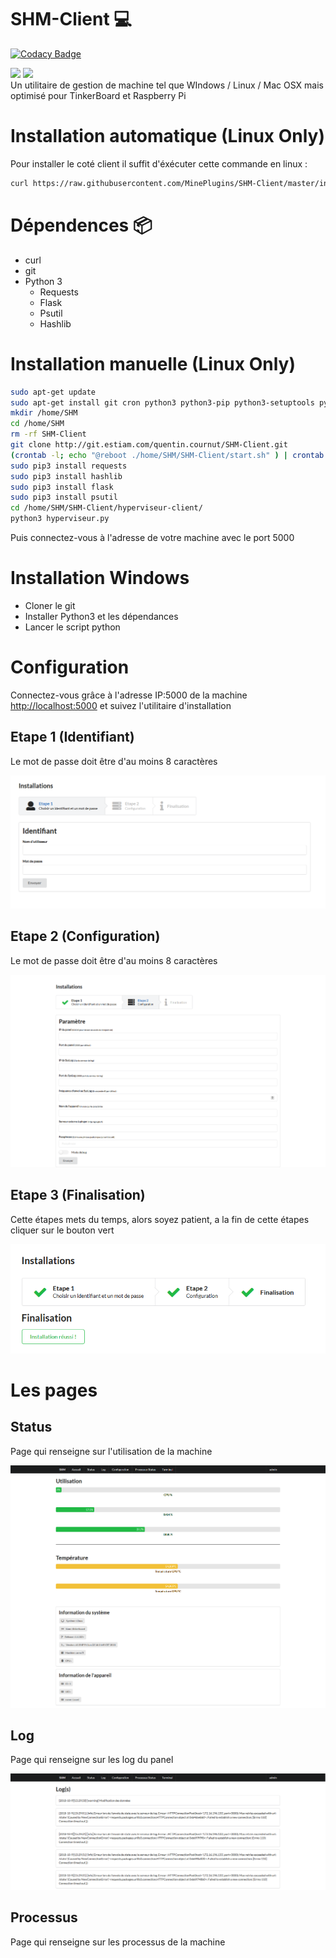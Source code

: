 # SHM-Client  :computer:

[![Codacy Badge](https://api.codacy.com/project/badge/Grade/48a847c876474ad8ba1d8c57d69f4e47)](https://app.codacy.com/app/MinePlugins/SHM-Client?utm_source=github.com&utm_medium=referral&utm_content=MinePlugins/SHM-Client&utm_campaign=Badge_Grade_Settings)

<a><img src="https://img.shields.io/badge/python-3.x-blue.svg"></a>
<a href="https://github.com/batteurMDR/shm-server/tree/dev" target="_blank"><img src="https://img.shields.io/badge/server-nodejs-brightgreen.svg"></a><br>
Un utilitaire de gestion de machine tel que WIndows / Linux / Mac OSX mais optimisé pour TinkerBoard et Raspberry Pi

# Installation automatique (Linux Only)

Pour installer le coté client il suffit d'éxécuter cette commande en linux :
```bash
curl https://raw.githubusercontent.com/MinePlugins/SHM-Client/master/install.sh | sudo bash
```

# Dépendences  :package:

- curl
- git
- Python 3
  - Requests
  - Flask
  - Psutil
  - Hashlib

# Installation manuelle (Linux Only)

```bash
sudo apt-get update
sudo apt-get install git cron python3 python3-pip python3-setuptools python3-numpy python3-dev -y
mkdir /home/SHM
cd /home/SHM
rm -rf SHM-Client
git clone http://git.estiam.com/quentin.cournut/SHM-Client.git
(crontab -l; echo "@reboot ./home/SHM/SHM-Client/start.sh" ) | crontab -
sudo pip3 install requests
sudo pip3 install hashlib
sudo pip3 install flask
sudo pip3 install psutil
cd /home/SHM/SHM-Client/hyperviseur-client/
python3 hyperviseur.py
```

Puis connectez-vous à l'adresse de votre machine avec le port 5000

# Installation Windows

- Cloner le git
- Installer Python3 et les dépendances
- Lancer le script python

# Configuration

Connectez-vous grâce à l'adresse IP:5000 de la machine [http://localhost:5000](http://localhost:5000) et suivez l'utilitaire d'installation

## Etape 1 (Identifiant)

Le mot de passe doit être d'au moins 8 caractères

![Etape 1](https://raw.githubusercontent.com/MinePlugins/SHM-Client/master/images/install_etape_1.png)

## Etape 2 (Configuration)

Le mot de passe doit être d'au moins 8 caractères

![Etape 2](https://raw.githubusercontent.com/MinePlugins/SHM-Client/master/images/install_etape_2.png)

## Etape 3 (Finalisation)

Cette étapes mets du temps, alors soyez patient, a la fin de cette étapes cliquer sur le bouton vert

![Etape 3](https://raw.githubusercontent.com/MinePlugins/SHM-Client/master/images/install_etape_3.png)

# Les pages

## Status

Page qui renseigne sur l'utilisation de la machine

![Status](https://raw.githubusercontent.com/MinePlugins/SHM-Client/master/images/status.png)

## Log

Page qui renseigne sur les log du panel

![Status](https://raw.githubusercontent.com/MinePlugins/SHM-Client/master/images/log.png)

## Processus

Page qui renseigne sur les processus de la machine
